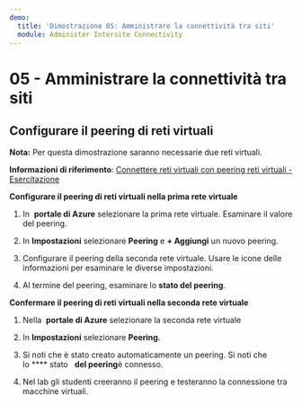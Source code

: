 ```yaml
---
demo:
  title: 'Dimostrazione 05: Amministrare la connettività tra siti'
  module: Administer Intersite Connectivity
---
```


# 05 - Amministrare la connettività tra siti

## Configurare il peering di reti virtuali

**Nota:** Per questa dimostrazione saranno necessarie due reti virtuali.

**Informazioni di riferimento**: [Connettere reti virtuali con peering reti virtuali - Esercitazione](https://docs.microsoft.com/azure/virtual-network/tutorial-connect-virtual-networks-portal)

**Configurare il peering di reti virtuali nella prima rete virtuale**

1. In  **portale di Azure** selezionare la prima rete virtuale. Esaminare il valore del peering. 

1. In **Impostazioni** selezionare **Peering** e **+ Aggiungi** un nuovo peering.

1. Configurare il peering della seconda rete virtuale. Usare le icone delle informazioni per esaminare le diverse impostazioni. 

1. Al termine del peering, esaminare lo **stato del peering**. 

**Confermare il peering di reti virtuali nella seconda rete virtuale**

1. Nella  **portale di Azure** selezionare la seconda rete virtuale

1. In **Impostazioni** selezionare **Peering.**

1. Si noti che è stato creato automaticamente un peering.  Si noti che lo **** stato   **del peering**è connesso.

1. Nel lab gli studenti creeranno il peering e testeranno la connessione tra macchine virtuali. 



